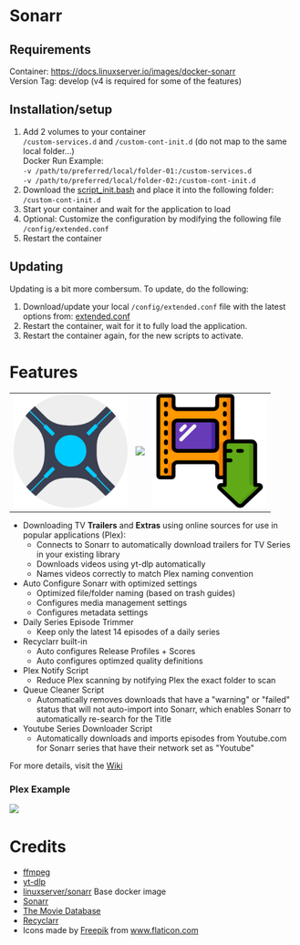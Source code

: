 # Sonarr
## Requirements
Container: https://docs.linuxserver.io/images/docker-sonarr<br>
Version Tag: develop (v4 is required for some of the features)

## Installation/setup
1. Add 2 volumes to your container <br>
  `/custom-services.d` and `/custom-cont-init.d` (do not map to the same local folder...) <br> 
  Docker Run Example: <br>
  `-v /path/to/preferred/local/folder-01:/custom-services.d` <br>
  `-v /path/to/preferred/local/folder-02:/custom-cont-init.d`
3. Download the [script_init.bash](https://github.com/RandomNinjaAtk/arr-scripts/blob/main/sonarr/scripts_init.bash) and place it into the following folder: `/custom-cont-init.d`
4. Start your container and wait for the application to load
5. Optional: Customize the configuration by modifying the following file `/config/extended.conf`
6. Restart the container

## Updating
Updating is a bit more combersum. To update, do the following:
1. Download/update your local `/config/extended.conf` file with the latest options from: [extended.conf](https://github.com/RandomNinjaAtk/arr-scripts/blob/main/sonarr/extended.conf)
2. Restart the container, wait for it to fully load the application.
3. Restart the container again, for the new scripts to activate.

# Features
<table>
  <tr>
    <td><img src="https://raw.githubusercontent.com/RandomNinjaAtk/unraid-templates/master/randomninjaatk/img/sonarr.png" width="200"></td>
    <td><img src="https://github.com/RandomNinjaAtk/docker-lidarr-extended/raw/main/.github/plus.png" width="100"></td>
    <td><img src="https://raw.githubusercontent.com/RandomNinjaAtk/unraid-templates/master/randomninjaatk/img/amtd.png" width="200"></td>
  </tr>
 </table>
 
* Downloading TV **Trailers** and **Extras** using online sources for use in popular applications (Plex):
  * Connects to Sonarr to automatically download trailers for TV Series in your existing library
  * Downloads videos using yt-dlp automatically
  * Names videos correctly to match Plex naming convention
* Auto Configure Sonarr with optimized settings
  * Optimized file/folder naming (based on trash guides)
  * Configures media management settings
  * Configures metadata settings
* Daily Series Episode Trimmer
  * Keep only the latest 14 episodes of a daily series
* Recyclarr built-in
  * Auto configures Release Profiles + Scores
  * Auto configures optimzed quality definitions
* Plex Notify Script
  * Reduce Plex scanning by notifying Plex the exact folder to scan
* Queue Cleaner Script
  * Automatically removes downloads that have a "warning" or "failed" status that will not auto-import into Sonarr, which enables Sonarr to automatically re-search for the Title
* Youtube Series Downloader Script
  * Automatically downloads and imports episodes from Youtube.com for Sonarr series that have their network set as "Youtube"
 
For more details, visit the [Wiki](https://github.com/RandomNinjaAtk/arr-scripts/wiki)


### Plex Example
![](https://raw.githubusercontent.com/RandomNinjaAtk/docker-amtd/master/.github/amvtd-plex-example.jpg)

 # Credits
- [ffmpeg](https://ffmpeg.org/)
- [yt-dlp](https://github.com/yt-dlp/yt-dlp)
- [linuxserver/sonarr](https://github.com/linuxserver/docker-sonarr) Base docker image
- [Sonarr](https://sonarr.tv/)
- [The Movie Database](https://www.themoviedb.org/)
- [Recyclarr](https://github.com/recyclarr/recyclarr)
- Icons made by <a href="http://www.freepik.com/" title="Freepik">Freepik</a> from <a href="https://www.flaticon.com/" title="Flaticon"> www.flaticon.com</a>
